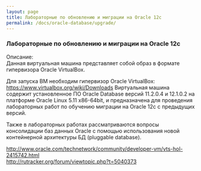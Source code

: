```yaml
---
layout: page
title: Лабораторные по обновлению и миграции на Oracle 12c
permalink: /docs/oracle-database/upgrade/
---
```



### Лабораторные по обновлению и миграции на Oracle 12c

Описание:  
Данная виртуальная машина представляет собой образ в формате гипервизора Oracle VirtualBox.

Для запуска ВМ необходим гипервизор Oracle VirtualBox: https://www.virtualbox.org/wiki/Downloads
Виртуальная машина содержит установленное ПО Oracle Database версий 11.2.0.4 и 12.1.0.2 на платформе Oracle Linux 5.11 x86-64bit, и предназначена для проведения лабораторных работ по обучению миграции на Oracle 12c с предыдущих версий.

Также в лабораторных работах рассматриваются вопросы консолидации баз данных Oracle с помощью использования новой контейнерной архитектуры БД (pluggable database).

http://www.oracle.com/technetwork/community/developer-vm/vts-hol-2415742.html  
http://rutracker.org/forum/viewtopic.php?t=5040373
